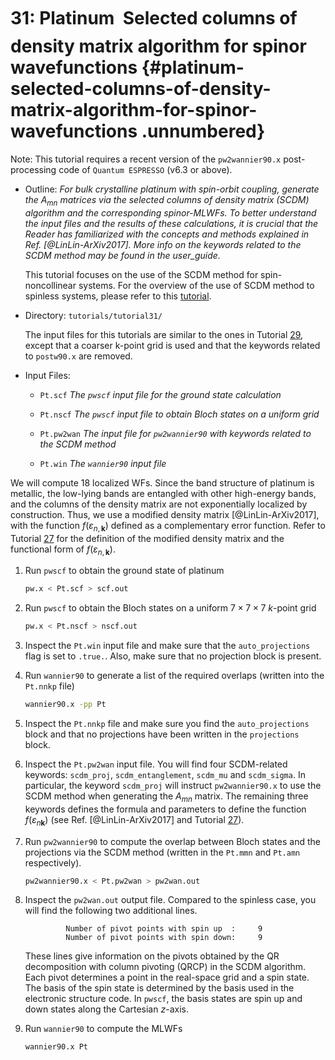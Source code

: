 # 31: Platinum &#151; Selected columns of density matrix algorithm for spinor wavefunctions {#platinum-selected-columns-of-density-matrix-algorithm-for-spinor-wavefunctions .unnumbered}

Note: This tutorial requires a recent version of the `pw2wannier90.x`
post-processing code of `Quantum ESPRESSO` (v6.3 or above).

-   Outline: *For bulk crystalline platinum with spin-orbit coupling,
    generate the $A_{mn}$ matrices via the selected columns of density
    matrix (SCDM) algorithm and the corresponding spinor-MLWFs. To
    better understand the input files and the results of these
    calculations, it is crucial that the Reader has familiarized with
    the concepts and methods explained in Ref. [@LinLin-ArXiv2017]. More
    info on the keywords related to the SCDM method may be found in the
    user_guide.*

    This tutorial focuses on the use of the SCDM method for
    spin-noncollinear systems. For the overview of the use of SCDM
    method to spinless systems, please refer to this [tutorial](tutorial_27.md).

-   Directory: `tutorials/tutorial31/`

    The input files for this tutorials are similar to the ones in Tutorial 
    [29](tutorial_29.md#platinum-spin-hall-conductivity), except that a coarser k-point grid is used and that the keywords
    related to `postw90.x` are removed.

-   Input Files:

    -   `Pt.scf` *The `pwscf` input file for the ground
        state calculation*

    -   `Pt.nscf` *The `pwscf` input file to obtain Bloch
        states on a uniform grid*

    -   `Pt.pw2wan` *The input file for `pw2wannier90` with keywords
        related to the SCDM method*

    -   `Pt.win` *The `wannier90` input file*

We will compute 18 localized WFs. Since the band structure of platinum
is metallic, the low-lying bands are entangled with other high-energy
bands, and the columns of the density matrix are not exponentially
localized by construction. Thus, we use a modified density matrix
[@LinLin-ArXiv2017], with the function $f(\varepsilon_{n,\mathbf{k}})$
defined as a complementary error function. Refer to Tutorial [27](tutorial_27.md#silicon-selected-columns-of-density-matrix-algorithm-for-automated-mlwfs) 
for the definition of the modified density matrix and the functional form of
$f(\varepsilon_{n,\mathbf{k}})$.

1.  Run `pwscf` to obtain the ground state of platinum

    ```bash title="Terminal"
    pw.x < Pt.scf > scf.out
    ```

2.  Run `pwscf` to obtain the Bloch states on a uniform
    $7\times 7\times 7$ $k$-point grid

    ```bash title="Terminal"
    pw.x < Pt.nscf > nscf.out
    ```


3.  Inspect the `Pt.win` input file and make sure that the
    `auto_projections` flag is set to `.true.`. Also, make sure that no
    projection block is present.

4.  Run `wannier90` to generate a list of the required overlaps (written
    into the `Pt.nnkp` file)

    ```bash title="Terminal"
    wannier90.x -pp Pt
    ```

5.  Inspect the `Pt.nnkp` file and make sure you find the
    `auto_projections` block and that no projections have been written
    in the `projections` block.

6.  Inspect the `Pt.pw2wan` input file. You will find four SCDM-related
    keywords: `scdm_proj`, `scdm_entanglement`, `scdm_mu` and
    `scdm_sigma`. In particular, the keyword `scdm_proj` will instruct
    `pw2wannier90.x` to use the SCDM method when generating the $A_{mn}$
    matrix. The remaining three keywords defines the formula and
    parameters to define the function $f(\varepsilon_{n\mathbf{k}})$
    (see Ref. [@LinLin-ArXiv2017] and Tutorial [27](tutorial_27.md#silicon-selected-columns-of-density-matrix-algorithm-for-automated-mlwfs)).

7.  Run `pw2wannier90` to compute the overlap between Bloch states and
    the projections via the SCDM method (written in the `Pt.mmn` and
    `Pt.amn` respectively).

    ```bash title="Terminal"
    pw2wannier90.x < Pt.pw2wan > pw2wan.out
    ```

8.  Inspect the `pw2wan.out` output file. Compared to the spinless case,
    you will find the following two additional lines.

    ```vi title="Output file"
             Number of pivot points with spin up  :     9
             Number of pivot points with spin down:     9
    ```

    These lines give information on the pivots obtained by the QR
    decomposition with column pivoting (QRCP) in the SCDM algorithm.
    Each pivot determines a point in the real-space grid and a spin
    state. The basis of the spin state is determined by the basis used
    in the electronic structure code. In `pwscf`, the basis
    states are spin up and down states along the Cartesian $z$-axis.

9.  Run `wannier90` to compute the MLWFs

    ```bash title="Terminal"
    wannier90.x Pt
    ```
